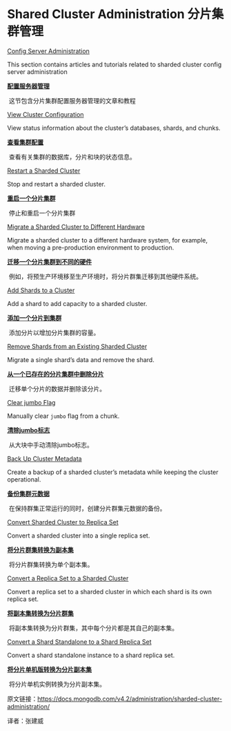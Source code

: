 # Shared Cluster Administration 分片集群管理

[Config Server Administration](https://docs.mongodb.com/v4.2/administration/sharded-cluster-config-servers/)

This section contains articles and tutorials related to sharded cluster config server administration

[**配置服务器管理**](https://docs.mongodb.com/v4.2/administration/sharded-cluster-config-servers/)

​	这节包含分片集群配置服务器管理的文章和教程

[View Cluster Configuration](https://docs.mongodb.com/v4.2/tutorial/view-sharded-cluster-configuration/)

View status information about the cluster’s databases, shards, and chunks.

[**查看集群配置**](https://docs.mongodb.com/v4.2/tutorial/view-sharded-cluster-configuration/)

​	查看有关集群的数据库，分片和块的状态信息。

[Restart a Sharded Cluster](https://docs.mongodb.com/v4.2/tutorial/restart-sharded-cluster/)

Stop and restart a sharded cluster.

[**重启一个分片集群**](https://docs.mongodb.com/v4.2/tutorial/restart-sharded-cluster/)

​	停止和重启一个分片集群

[Migrate a Sharded Cluster to Different Hardware](https://docs.mongodb.com/v4.2/tutorial/migrate-sharded-cluster-to-new-hardware/)

Migrate a sharded cluster to a different hardware system, for example, when moving a pre-production environment to production.

[**迁移一个分片集群到不同的硬件**](https://docs.mongodb.com/v4.2/tutorial/migrate-sharded-cluster-to-new-hardware/)

​	例如，将预生产环境移至生产环境时，将分片群集迁移到其他硬件系统。

[Add Shards to a Cluster](https://docs.mongodb.com/v4.2/tutorial/add-shards-to-shard-cluster/)

Add a shard to add capacity to a sharded cluster.

[**添加一个分片到集群**](https://docs.mongodb.com/v4.2/tutorial/add-shards-to-shard-cluster/)

​	添加分片以增加分片集群的容量。

[Remove Shards from an Existing Sharded Cluster](https://docs.mongodb.com/v4.2/tutorial/remove-shards-from-cluster/)

Migrate a single shard’s data and remove the shard.

[**从一个已存在的分片集群中删除分片**](https://docs.mongodb.com/v4.2/tutorial/remove-shards-from-cluster/)

​	迁移单个分片的数据并删除该分片。

[Clear jumbo Flag](https://docs.mongodb.com/v4.2/tutorial/clear-jumbo-flag/)

Manually clear `jumbo` flag from a chunk.

[**清除jumbo标志**](https://docs.mongodb.com/v4.2/tutorial/clear-jumbo-flag/)

​	从大块中手动清除jumbo标志。

[Back Up Cluster Metadata](https://docs.mongodb.com/v4.2/tutorial/backup-sharded-cluster-metadata/)

Create a backup of a sharded cluster’s metadata while keeping the cluster operational.

[**备份集群元数据**](https://docs.mongodb.com/v4.2/tutorial/backup-sharded-cluster-metadata/)

​	在保持群集正常运行的同时，创建分片群集元数据的备份。

[Convert Sharded Cluster to Replica Set](https://docs.mongodb.com/v4.2/tutorial/convert-sharded-cluster-to-replica-set/)

Convert a sharded cluster into a single replica set.

[**将分片群集转换为副本集**](https://docs.mongodb.com/v4.2/tutorial/convert-sharded-cluster-to-replica-set/)

​	将分片群集转换为单个副本集。

[Convert a Replica Set to a Sharded Cluster](https://docs.mongodb.com/v4.2/tutorial/convert-replica-set-to-replicated-shard-cluster/)

Convert a replica set to a sharded cluster in which each shard is its own replica set.

[**将副本集转换为分片群集**](https://docs.mongodb.com/v4.2/tutorial/convert-replica-set-to-replicated-shard-cluster/)

​	将副本集转换为分片群集，其中每个分片都是其自己的副本集。

[Convert a Shard Standalone to a Shard Replica Set](https://docs.mongodb.com/v4.2/tutorial/convert-shard-standalone-to-shard-replica-set/)

Convert a shard standalone instance to a shard replica set.

[**将分片单机版转换为分片副本集**](https://docs.mongodb.com/v4.2/tutorial/convert-shard-standalone-to-shard-replica-set/)

​	将分片单机实例转换为分片副本集。



原文链接：https://docs.mongodb.com/v4.2/administration/sharded-cluster-administration/

译者：张建威
